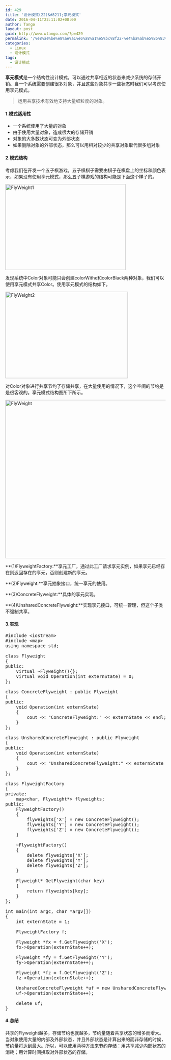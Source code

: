 ```yaml
---
id: 429
title: '设计模式(22)&#8211;享元模式'
date: 2016-04-11T22:11:02+00:00
author: Tango
layout: post
guid: http://www.wtango.com/?p=429
permalink: '/%e8%ae%be%e8%ae%a1%e6%a8%a1%e5%bc%8f22-%e4%ba%ab%e5%85%83%e6%a8%a1%e5%bc%8f/'
categories:
  - Linux
  - 设计模式
tags:
  - 设计模式
---
```

**享元模式**是一个结构性设计模式，可以通过共享相近的状态来减少系统的存储开销。当一个系统需要创建很多对象，并且这些对象共享一些状态时我们可以考虑使用享元模式。

> 运用共享技术有效地支持大量细粒度的对象。

<!--more-->

#### 1.模式适用性

  * 一个系统使用了大量的对象
  * 由于使用大量对象，造成很大的存储开销
  * 对象的大多数状态可变为外部状态
  * 如果删除对象的外部状态，那么可以用相对较少的共享对象取代很多组对象

#### 2.模式结构

考虑我们在开发一个五子棋游戏，五子棋棋子需要由棋子在棋盘上的坐标和颜色表示，如果没有使用享元模式，那么五子棋游戏的结构可能是下面这个样子的。

<img class="aligncenter size-full wp-image-430" src="http://www.wtango.com/wp-content/uploads/2016/04/FlyWeight.png" alt="FlyWeight1" width="378" height="269" srcset="http://www.wtango.com/wp-content/uploads/2016/04/FlyWeight.png 378w, http://www.wtango.com/wp-content/uploads/2016/04/FlyWeight-300x213.png 300w" sizes="(max-width: 378px) 100vw, 378px" />

发现系统中Color对象可能只会创建colorWithe和colorBlack两种对象，我们可以使用享元模式共享Color。使用享元模式的结构如下。

<img class="aligncenter size-full wp-image-432" src="http://www.wtango.com/wp-content/uploads/2016/04/FlyWeight2.png" alt="FlyWeight2" width="385" height="271" srcset="http://www.wtango.com/wp-content/uploads/2016/04/FlyWeight2.png 385w, http://www.wtango.com/wp-content/uploads/2016/04/FlyWeight2-300x211.png 300w" sizes="(max-width: 385px) 100vw, 385px" />

对Color对象进行共享节约了存储共享，在大量使用的情况下，这个空间的节约是是很客观的。享元模式结构图所下所示。

<img class="aligncenter size-full wp-image-433" src="http://www.wtango.com/wp-content/uploads/2016/04/FlyWeight-1.png" alt="FlyWeight" width="946" height="496" srcset="http://www.wtango.com/wp-content/uploads/2016/04/FlyWeight-1.png 946w, http://www.wtango.com/wp-content/uploads/2016/04/FlyWeight-1-300x157.png 300w, http://www.wtango.com/wp-content/uploads/2016/04/FlyWeight-1-768x403.png 768w" sizes="(max-width: 946px) 100vw, 946px" />

**(1)FlyweightFactory:**享元工厂，通过此工厂请求享元实例，如果享元已经存在则返回存在的享元，否则创建新的享元。

**(2)Flyweight:**享元抽象接口，统一享元的使用。

**(3)ConcreteFlyweight:**具体的享元实现。

**(4)UnsharedConcreteFlyweight:**实现享元接口，可统一管理，但这个子类不强制共享。

#### 3.实现

<pre class="brush: cpp; title: ; notranslate" title="">#include &lt;iostream&gt;
#include &lt;map&gt;
using namespace std;

class Flyweight
{
public:
	virtual ~Flyweight(){};
	virtual void Operation(int externState) = 0;
};

class ConcreteFlyweight : public Flyweight
{
public:
	void Operation(int externState)
	{
		cout &lt;&lt; "ConcreteFlyweight:" &lt;&lt; externState &lt;&lt; endl;
	}
};

class UnsharedConcreteFlyweight : public Flyweight
{
public:
	void Operation(int externState)
	{
		cout &lt;&lt; "UnsharedConcreteFlyweight:" &lt;&lt; externState &lt;&lt; endl;
	}
};

class FlyweightFactory
{
private:
	map&lt;char, Flyweight*&gt; flyweights;
public:
	FlyweightFactory()
	{
		flyweights['X'] = new ConcreteFlyweight();
		flyweights['Y'] = new ConcreteFlyweight();
		flyweights['Z'] = new ConcreteFlyweight();
	}

	~FlyweightFactory()
	{
		delete flyweights['X'];
		delete flyweights['Y'];
		delete flyweights['Z'];
	}

	Flyweight* GetFlyweight(char key)
	{
		return flyweights[key];
	}
};

int main(int argc, char *argv[])
{
	int externState = 1;

	FlyweightFactory f;

	Flyweight *fx = f.GetFlyweight('X');
	fx-&gt;Operation(externState++);

	Flyweight *fy = f.GetFlyweight('Y');
	fy-&gt;Operation(externState++);

	Flyweight *fz = f.GetFlyweight('Z');
	fz-&gt;Operation(externState++);

	UnsharedConcreteFlyweight *uf = new UnsharedConcreteFlyweight();
	uf-&gt;Operation(externState++);

	delete uf;
}
</pre>

#### 4.总结

共享的Flyweight越多，存储节约也就越多，节约量随着共享状态的增多而增大。当对象使用大量的内部及外部状态，并且外部状态是计算出来的而非存储的时候，节约量将达到最大。所以，可以使用两种方法来节约存储：用共享减少内部状态的消耗；用计算时间换取对外部状态的存储。